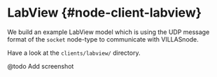 # LabView {#node-client-labview}

We build an example LabView model which is using the UDP message format of the `socket` node-type to communicate with VILLASnode.

Have a look at the `clients/labview/` directory.

@todo Add screenshot